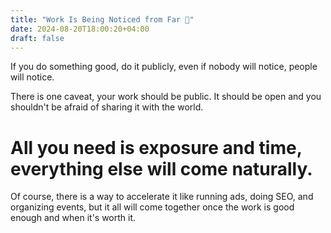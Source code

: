 ```yaml
---
title: "Work Is Being Noticed from Far 🔭"
date: 2024-08-20T18:00:20+04:00
draft: false
---
```


If you do something good, do it publicly,  even if nobody will notice, people will notice.

There is one caveat, your work should be public. It should be open and you shouldn't be afraid of sharing it with the world.

# All you need is exposure and time, everything else will come naturally.

Of course, there is a way to accelerate it like running ads, doing SEO, and organizing events, but it all will come together once the work is good enough and when it's worth it. 